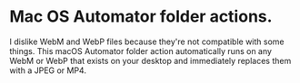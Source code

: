 # Mac OS Automator folder actions.

I dislike WebM and WebP files because they're not compatible with some things. This macOS Automator folder action automatically runs on any WebM or WebP that exists on your desktop and immediately replaces them with a JPEG or MP4. 

